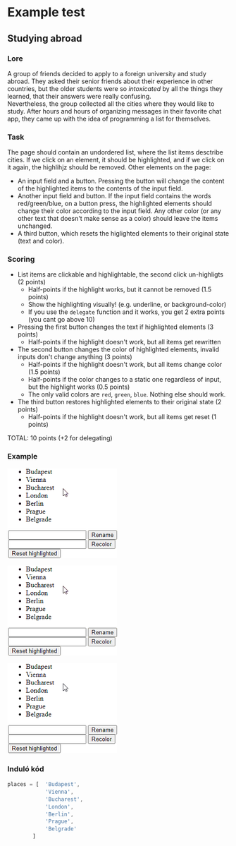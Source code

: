 # Example test
## Studying abroad
### Lore
A group of friends decided to apply to a foreign university and study abroad. They asked their senior friends about their experience in other countries, but the older students were so *intoxicated* by all the things they learned, that their answers were really confusing.<br>
Nevertheless, the group collected all the cities where they would like to study. After hours and hours of organizing messages in their favorite chat app, they came up with the idea of programming a list for themselves.
### Task
The page should contain an undordered list, where the list items desctribe cities. If we click on an element, it should be highlighted, and if we click on it again, the highlihjz should be removed. Other elements on the page:
- An input field and a button. Pressing the button will change the content of the highlighted items to the contents of the input field.
- Another input field and button. If the input field contains the words red/green/blue, on a button press, the highlighted elements should change their color according to the input field. Any other color (or any other text that doesn't make sense as a color) should leave the items unchanged.
- A third button, which resets the higlighted elements to their original state (text and color).

### Scoring

- List items are clickable and highlightable, the second click un-highligts (2 points)
    - Half-points if the highlight works, but it cannot be removed (1.5 points)
    - Show the highlighting visually! (e.g. underline, or background-color)
    - If you use the `delegate` function and it works, you get 2 extra points (you cant go above 10)
- Pressing the first button changes the text if highlighted elements (3 points)
    - Half-points if the highlight doesn't work, but all items get rewritten 
- The second button changes the color of highlighted elements, invalid inputs don't change anything (3 points)
    - Half-points if the highlight doesn't work, but all items change color (1.5 points)
    - Half-points if the color changes to a static one regardless of input, but the highlight works (0.5 points)
    - The only valid colors are `red`, `green`, `blue`. Nothing else should work.
- The third button restores highlighted elements to their original state (2 points)
    - Half-points if the highlight doesn't work, but all items get reset (1 points)

TOTAL: 10 points (+2 for delegating)

### Example

<picture>
    <source srcset="example.png" type="image/apng" />
    <img src="example.gif" />
</picture>

![](example.gif)

![](example.png)

### Induló kód
```javascript
places = [  'Budapest',
            'Vienna',
            'Bucharest',
            'London',
            'Berlin',
            'Prague',
            'Belgrade'
        ]
```